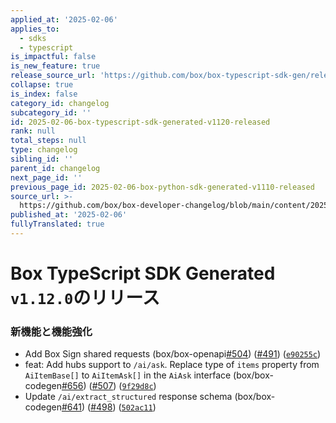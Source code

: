 ```yaml
---
applied_at: '2025-02-06'
applies_to:
  - sdks
  - typescript
is_impactful: false
is_new_feature: true
release_source_url: 'https://github.com/box/box-typescript-sdk-gen/releases/tag/v1.12.0'
collapse: true
is_index: false
category_id: changelog
subcategory_id: ''
id: 2025-02-06-box-typescript-sdk-generated-v1120-released
rank: null
total_steps: null
type: changelog
sibling_id: ''
parent_id: changelog
next_page_id: ''
previous_page_id: 2025-02-06-box-python-sdk-generated-v1110-released
source_url: >-
  https://github.com/box/box-developer-changelog/blob/main/content/2025/02-06-box-typescript-sdk-generated-v1120-released.md
published_at: '2025-02-06'
fullyTranslated: true
---
```

# Box TypeScript SDK Generated `v1.12.0`のリリース

### 新機能と機能強化

* Add Box Sign shared requests (box/box-openapi[#504][1]) ([#491][2]) ([`e90255c`][3])
* feat: Add hubs support to `/ai/ask`. Replace type of `items` property from `AiItemBase[]` to `AiItemAsk[]` in the `AiAsk` interface (box/box-codegen[#656][4]) ([#507][5]) ([`9f29d8c`][6])
* Update `/ai/extract_structured` response schema (box/box-codegen[#641][7]) ([#498][8]) ([`502ac11`][9])

[1]: https://github.com/box/box-typescript-sdk-gen/issues/504

[2]: https://github.com/box/box-typescript-sdk-gen/issues/491

[3]: https://github.com/box/box-typescript-sdk-gen/commit/e90255c5d97a7a1a10dd529b58426142c5c6f0d4

[4]: https://github.com/box/box-typescript-sdk-gen/issues/656

[5]: https://github.com/box/box-typescript-sdk-gen/issues/507

[6]: https://github.com/box/box-typescript-sdk-gen/commit/9f29d8cb1f1d3b8c7625da1ddb9f2abd62d133f0

[7]: https://github.com/box/box-typescript-sdk-gen/issues/641

[8]: https://github.com/box/box-typescript-sdk-gen/issues/498

[9]: https://github.com/box/box-typescript-sdk-gen/commit/502ac11a2ad4e56fceece0deb6a15dbfc8b429ff
